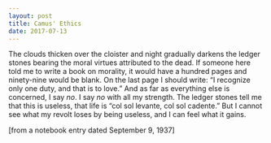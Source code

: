 ```yaml
---
layout: post
title: Camus' Ethics
date: 2017-07-13
---
```



The clouds thicken over the cloister and night gradually darkens the ledger stones bearing the moral virtues attributed to the dead. If someone here told me to write a book on morality, it would have a hundred pages and ninety-nine would be blank. On the last page I should write: “I recognize only one duty, and that is to love.” And as far as everything else is concerned, I say _no_. I say _no_ with all my strength. The ledger stones tell me that this is useless, that life is “col sol levante, col sol cadente.” But I cannot see what my revolt loses by being useless, and I can feel what it gains.

[from a notebook entry dated September 9, 1937]
